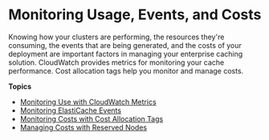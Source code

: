 # Monitoring Usage, Events, and Costs<a name="MonitoringECMetrics"></a>

Knowing how your clusters are performing, the resources they're consuming, the events that are being generated, and the costs of your deployment are important factors in managing your enterprise caching solution\. CloudWatch provides metrics for monitoring your cache performance\. Cost allocation tags help you monitor and manage costs\.

**Topics**
+ [Monitoring Use with CloudWatch Metrics](CacheMetrics.md)
+ [Monitoring ElastiCache Events](ECEvents.md)
+ [Monitoring Costs with Cost Allocation Tags](Tagging.md)
+ [Managing Costs with Reserved Nodes](reserved-nodes.md)